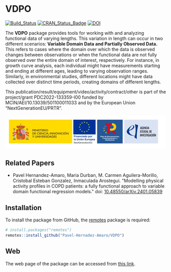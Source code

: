 # VDPO

<!-- badges: start -->

[![Build_Status](https://github.com/Pavel-Hernadez-Amaro/VDPO/actions/workflows/build.yml/badge.svg)](https://github.com/Pavel-Hernadez-Amaro/VDPO/actions/workflows/build.yml)
[![CRAN\_Status\_Badge](https://www.r-pkg.org/badges/version/VDPO)](https://cran.r-project.org/package=VDPO)
[![DOI](https://img.shields.io/badge/doi-10.48550%2FarXiv.2401.05839-%23B31B1B.svg)](https://arxiv.org/abs/2401.05839)

<!-- badges: end -->

The **VDPO** package provides tools for working with and analyzing functional data of varying lengths. This variation in length can occur in two different scenarios: **Variable Domain Data and Partially Observed Data.** This refers to cases where the domain over which the data is observed changes between observations or when the functional data are not fully observed over the entire domain of interest, respectively. For instance, in growth curve analysis, each individual might have measurements starting and ending at different ages, leading to varying observation ranges. Similarly, in environmental studies, different locations might have data collected over distinct time periods, creating domains of different lengths.

This publication/result/equipment/video/activity/contract/other is part of the project/grant
PDC2022-133359-I00 funded by MCIN/AEI/10.13039/501100011033 and by the European
Union “NextGenerationEU/PRTR”.

![Funding acknowledgment](funding/Clausula_publicidad.jpg)

## Related Papers

-   Pavel Hernandez-Amaro, Maria Durban, M. Carmen Aguilera-Morillo, Cristobal Esteban Gonzalez, Inmaculada Arostegui. "Modelling physical activity profiles in COPD patients: a fully functional approach to variable domain functional regression models." doi: [10.48550/arXiv.2401.05839](https://doi.org/10.48550/arXiv.2401.05839)

## Installation

To install the package from GitHub, the [remotes](https://cran.r-project.org/package=remotes) package is required:

``` r
# install.packages("remotes")
remotes::install_github("Pavel-Hernadez-Amaro/VDPO")
```

## Web

The web page of the package can be accessed from [this link](https://pavel-hernadez-amaro.github.io/VDPO/).
